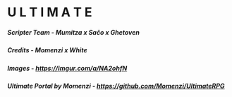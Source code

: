 # U L T I M A T E

##### Scripter Team - Mumitza x Sačo x Ghetoven
##### Credits - Momenzi x White
##### Images - https://imgur.com/a/NA2ohfN
##### Ultimate Portal by Momenzi - https://github.com/Momenzi/UltimateRPG
